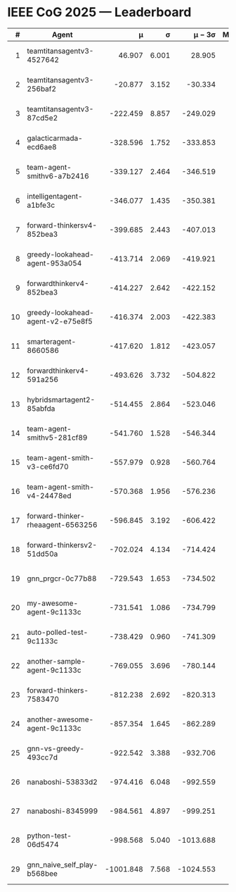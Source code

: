 # IEEE CoG 2025 — Leaderboard

| # | Agent | μ | σ | μ − 3σ | Matches | Updated |
|---:|---|---:|---:|---:|---:|---|
| 1 | teamtitansagentv3-4527642 | 46.907 | 6.001 | 28.905 | 21410 | 2025-08-25 07:36 |
| 2 | teamtitansagentv3-256baf2 | -20.877 | 3.152 | -30.334 | 21736 | 2025-08-25 07:36 |
| 3 | teamtitansagentv3-87cd5e2 | -222.459 | 8.857 | -249.029 | 22066 | 2025-08-25 07:36 |
| 4 | galacticarmada-ecd6ae8 | -328.596 | 1.752 | -333.853 | 19860 | 2025-08-25 07:36 |
| 5 | team-agent-smithv6-a7b2416 | -339.127 | 2.464 | -346.519 | 21280 | 2025-08-25 07:36 |
| 6 | intelligentagent-a1bfe3c | -346.077 | 1.435 | -350.381 | 18230 | 2025-08-25 07:36 |
| 7 | forward-thinkersv4-852bea3 | -399.685 | 2.443 | -407.013 | 17455 | 2025-08-25 07:36 |
| 8 | greedy-lookahead-agent-953a054 | -413.714 | 2.069 | -419.921 | 19522 | 2025-08-25 07:36 |
| 9 | forwardthinkerv4-852bea3 | -414.227 | 2.642 | -422.152 | 18156 | 2025-08-25 07:36 |
| 10 | greedy-lookahead-agent-v2-e75e8f5 | -416.374 | 2.003 | -422.383 | 21942 | 2025-08-25 07:36 |
| 11 | smarteragent-8660586 | -417.620 | 1.812 | -423.057 | 18088 | 2025-08-25 07:36 |
| 12 | forwardthinkerv4-591a256 | -493.626 | 3.732 | -504.822 | 17661 | 2025-08-25 07:36 |
| 13 | hybridsmartagent2-85abfda | -514.455 | 2.864 | -523.046 | 17900 | 2025-08-25 07:36 |
| 14 | team-agent-smithv5-281cf89 | -541.760 | 1.528 | -546.344 | 20540 | 2025-08-25 07:36 |
| 15 | team-agent-smith-v3-ce6fd70 | -557.979 | 0.928 | -560.764 | 22116 | 2025-08-25 07:36 |
| 16 | team-agent-smith-v4-24478ed | -570.368 | 1.956 | -576.236 | 21376 | 2025-08-25 07:36 |
| 17 | forward-thinker-rheaagent-6563256 | -596.845 | 3.192 | -606.422 | 19888 | 2025-08-25 07:36 |
| 18 | forward-thinkersv2-51dd50a | -702.024 | 4.134 | -714.424 | 20668 | 2025-08-25 07:36 |
| 19 | gnn_prgcr-0c77b88 | -729.543 | 1.653 | -734.502 | 18620 | 2025-08-25 07:36 |
| 20 | my-awesome-agent-9c1133c | -731.541 | 1.086 | -734.799 | 21620 | 2025-08-25 07:36 |
| 21 | auto-polled-test-9c1133c | -738.429 | 0.960 | -741.309 | 22000 | 2025-08-25 07:36 |
| 22 | another-sample-agent-9c1133c | -769.055 | 3.696 | -780.144 | 21480 | 2025-08-25 07:36 |
| 23 | forward-thinkers-7583470 | -812.238 | 2.692 | -820.313 | 19240 | 2025-08-25 07:36 |
| 24 | another-awesome-agent-9c1133c | -857.354 | 1.645 | -862.289 | 22920 | 2025-08-25 07:36 |
| 25 | gnn-vs-greedy-493cc7d | -922.542 | 3.388 | -932.706 | 16560 | 2025-08-25 07:36 |
| 26 | nanaboshi-53833d2 | -974.416 | 6.048 | -992.559 | 16720 | 2025-08-25 07:36 |
| 27 | nanaboshi-8345999 | -984.561 | 4.897 | -999.251 | 17450 | 2025-08-25 07:36 |
| 28 | python-test-06d5474 | -998.568 | 5.040 | -1013.688 | 17290 | 2025-08-25 07:36 |
| 29 | gnn_naive_self_play-b568bee | -1001.848 | 7.568 | -1024.553 | 17200 | 2025-08-25 07:36 |
